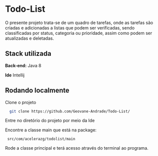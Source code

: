 
# Todo-List

O presente projeto trata-se de um quadro de tarefas, onde as tarefas são criadas e adicionadas a listas que podem ser verificadas, sendo classificadas por status, categoria ou prioridade, assim como podem ser atualizadas e deletadas.




## Stack utilizada

**Back-end:** Java 8

**Ide** Intellij


## Rodando localmente

Clone o projeto

```bash
  git clone https://github.com/Geovane-Andrade/Todo-List/
```

Entre no diretório do projeto por meio da Ide

Encontre a classe main que está na package: 

     src/com/acelerazg/todolist/main 

Rode a classe principal e terá acesso através do terminal ao programa.




